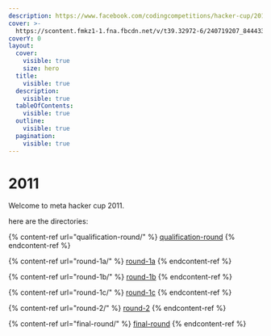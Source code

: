 ```yaml
---
description: https://www.facebook.com/codingcompetitions/hacker-cup/2011/
cover: >-
  https://scontent.fmkz1-1.fna.fbcdn.net/v/t39.32972-6/240719207_844433062880685_2464817951466161508_n.jpg?_nc_cat=104&ccb=1-7&_nc_sid=b9ad5b&_nc_ohc=SwBb83DksFAQ7kNvgF7eGEG&_nc_oc=Adjyvt--eU8xtiT6rmbjkmOf-HrXcDT88iHjX3oA2MKxeW87Tc6007ol-CggScbZ5xDDMBwKPXxLz7kOca5LrqyR&_nc_zt=14&_nc_ht=scontent.fmkz1-1.fna&_nc_gid=AAo57SGEpjZ3TYZa_Ob3bi9&oh=00_AYD3KNiYJ0ADpyrofVOUhP8vxRv8l9pySQR-MKYiZxH_zQ&oe=67C491B7
coverY: 0
layout:
  cover:
    visible: true
    size: hero
  title:
    visible: true
  description:
    visible: true
  tableOfContents:
    visible: true
  outline:
    visible: true
  pagination:
    visible: true
---
```


# 2011

Welcome to meta hacker cup 2011.

here are the directories:

{% content-ref url="qualification-round/" %}
[qualification-round](qualification-round/)
{% endcontent-ref %}

{% content-ref url="round-1a/" %}
[round-1a](round-1a/)
{% endcontent-ref %}

{% content-ref url="round-1b/" %}
[round-1b](round-1b/)
{% endcontent-ref %}

{% content-ref url="round-1c/" %}
[round-1c](round-1c/)
{% endcontent-ref %}

{% content-ref url="round-2/" %}
[round-2](round-2/)
{% endcontent-ref %}

{% content-ref url="final-round/" %}
[final-round](final-round/)
{% endcontent-ref %}


